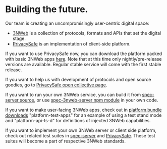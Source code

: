 # Building the future.

Our team is creating an uncompromisingly user-centric digital space:
 - [3NWeb](https://github.com/PrivacySafe/3NWeb-architecture) is a collection of protocols, formats and APIs that set the digital stage.
 - [PrivacySafe](https://github.com/PrivacySafe/privacysafe-platform-electron) is an implementation of client-side platform.

If you want to use PrivacySafe now, you can download the platform packed with basic 3NWeb apps [here](https://3nweb.com/downloads/PrivacySafe/). Note that at this time only nightly/pre-release versions are available. Regular stable service will come with the first stable release.

If you want to help us with development of protocols and open source goodies, go to [PrivacySafe open collective page](https://opencollective.com/privacysafe).

If you want to run your own 3NWeb service, you can build it from [spec-server source](https://github.com/PrivacySafe/spec-server), or use [spec-3nweb-server npm module](https://www.npmjs.com/package/spec-3nweb-server) in your own code.

If you want to make user-facing 3NWeb apps, check out in [platform bundle downloads](https://3nweb.com/downloads/PrivacySafe/)  "platform-test-apps" for an example of using a test stand mode and "platform-api-ts-d" for definitions of injected 3NWeb capabilities.

If you want to implement your own 3NWeb server or client side platform, check out related test suites in [spec-server](https://github.com/PrivacySafe/spec-server/tree/master/ts-code/tests/protocols) and [PrivacySafe](https://github.com/PrivacySafe/privacysafe-platform-electron/tree/main/platform-tester-apps). These test suites will become a part of respective 3NWeb standards.
